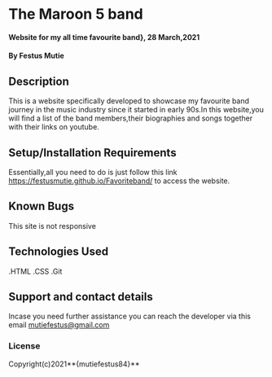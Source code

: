 # The Maroon 5 band
####  Website for my all time favourite band}, 28 March,2021
#### By Festus Mutie
## Description
This is a website specifically developed to showcase my favourite band journey in the music industry since it started in early 90s.In this website,you will find a list of the band members,their biographies and songs together with their links on youtube. 
## Setup/Installation Requirements
Essentially,all you need to do is just follow this link https://festusmutie.github.io/Favoriteband/  to access the website.
## Known Bugs
This site is not responsive
## Technologies Used
.HTML
.CSS
.Git
## Support and contact details
Incase you need further assistance you can reach the developer via this email mutiefestus@gmail.com
### License

Copyright(c)2021**{mutiefestus84}**
